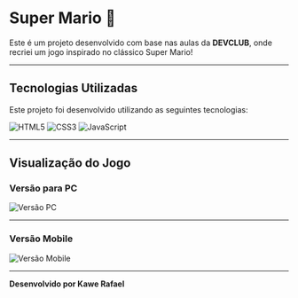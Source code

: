 # Super Mario 🍄

Este é um projeto desenvolvido com base nas aulas da **DEVCLUB**, onde recriei um jogo inspirado no clássico Super Mario!

---

## Tecnologias Utilizadas

Este projeto foi desenvolvido utilizando as seguintes tecnologias:

![HTML5](https://img.shields.io/badge/HTML5-E34F26?style=for-the-badge&logo=html5&logoColor=white)
![CSS3](https://img.shields.io/badge/CSS3-1572B6?style=for-the-badge&logo=css3&logoColor=white)
![JavaScript](https://img.shields.io/badge/JavaScript-F7DF1E?style=for-the-badge&logo=javascript&logoColor=black)

---

## Visualização do Jogo

### Versão para PC
![Versão PC](https://github.com/user-attachments/assets/28aad04e-bca5-4485-b67e-669b15fdb09a)

---

### Versão Mobile
![Versão Mobile](https://github.com/user-attachments/assets/2fd2a87f-0054-482c-8bcb-266a2992eb08)

---

**Desenvolvido por Kawe Rafael**
